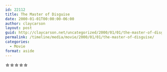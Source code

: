 ```yaml
---
id: 22112
title: The Master of Disguise
date: 2000-01-01T00:00:00-06:00
author: claycarson
layout: post
guid: http://claycarson.net/uncategorized/2000/01/01/the-master-of-disguise/
permalink: /timeline/media/movie/2000/01/01/the-master-of-disguise/
categories:
  - Movie
format: aside
---
```

<div class="media-details"></div>

<div class="media-creator"></div>

<div class="media-rating">☆☆☆☆☆</div>